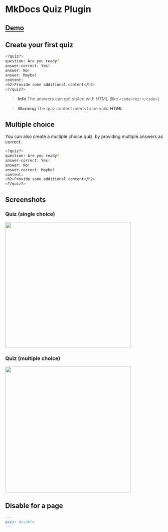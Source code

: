 # MkDocs Quiz Plugin

## [Demo](https://skyface753.github.io/mkdocs-quiz/)

## Create your first quiz

```bash
<?quiz?>
question: Are you ready?
answer-correct: Yes!
answer: No!
answer: Maybe!
content:
<h2>Provide some additional content</h2>
<?/quiz?>
```

> **Info** The answers can get styled with HTML (like `<code>Yes!</code>`)

> **Warning** The quiz content needs to be valid **_HTML_**

## Multiple choice

You can also create a multiple choice quiz, by providing multiple answers as correct.

```bash
<?quiz?>
question: Are you ready?
answer-correct: Yes!
answer: No!
answer-correct: Maybe!
content:
<h2>Provide some additional content</h2>
<?/quiz?>
```

## Screenshots

### Quiz (single choice)

<img src="assets/images/quiz.png" width="400rem">

### Quiz (multiple choice)

<img src="assets/images/quiz-multi.png" width="400rem">

## Disable for a page

```markdown
---
quiz: disable
---
```
